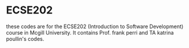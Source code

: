 # ECSE202

these codes are for the ECSE202 (Introduction to Software Development) course in Mcgill University.
It contains Prof. frank perri and TA katrina poullin's codes.
